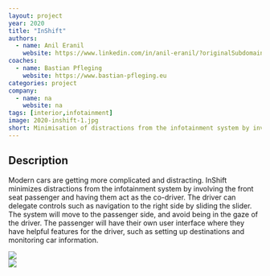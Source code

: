 ```yaml
---
layout: project
year: 2020
title: "InShift"
authors:
  - name: Anil Eranil
    website: https://www.linkedin.com/in/anil-eranil/?originalSubdomain=nl
coaches:
  - name: Bastian Pfleging
    website: https://www.bastian-pfleging.eu
categories: project
company:
  - name: na
    website: na
tags: [interior,infotainment]
image: 2020-inshift-1.jpg
short: Minimisation of distractions from the infotainment system by involving the front seat passenger and having them act as the co-driver.
---
```


## Description
Modern cars are getting more complicated and distracting. InShift minimizes distractions from the infotainment system by involving the front seat passenger and having them act as the co-driver. The driver can delegate controls such as navigation to the right side by sliding the slider. The system will move to the passenger side, and avoid being in the gaze of the driver. The passenger will have their own user interface where they have helpful features for the driver, such as setting up destinations and monitoring car information.

<div class="project-image">
  <img src="/assets/img/2020-inshift-2.jpg">
</div>
<div class="project-image">
  <img src="/assets/img/2020-inshift-3.jpg">
</div>
